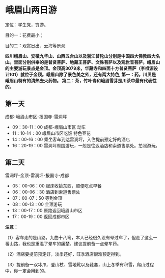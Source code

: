 # 峨眉山两日游
定位：学生党，穷游。

目的一：花费最小；

目的二：观赏日出、云海等景观

**四川峨眉山、安徽九华山、山西五台山以及浙江普陀山分别是中国四大佛教四大名山。里面分别供奉的是普贤菩萨、地藏王菩萨、文殊菩萨以及观世音菩萨。峨眉山的主要游玩景点是金顶。金顶高3079米，华藏寺和四面十方普贤菩萨（李祖源设计101）就位于金顶。峨眉山除了景色美之外，还有两大特色,
第一：药，川贝是峨眉山特有的清热去火药物。
第二：茶，竹叶青和峨眉雪芽是川茶中最有代表性的。**
## 第一天
成都-峨眉山市区-报国寺-雷洞坪

- 09：30-11：00 成都-峨眉山市区        动车
- 11：10-14：00 峨眉山市区吃饭         特色豆花
- 14：00-16：00 乘坐客车到达雷洞坪，入住提前预定好的酒店
- 16：20-19：00  雷洞坪周围游玩，一般是往返酒店和索道售票处。拍照游玩。

## 第二天
雷洞坪-金顶-雷洞坪-报国寺-成都

- 05：00-06：00  起床收拾东西，顺便吃点早餐
- 06：00-06：30  酒店到索道售票处
- 07：00-07：50  等到金顶
- 08：00-13：00  金顶游玩
- 13：00-17：00  原路返回峨眉山市区
- 17：00-19：00  返回成都市区

**注意：**

（1）客车走的是山路，九曲十八弯，本人已经很久没有晕过车了，但走了这么一番山路，我也是重温了晕车的痛楚。建议提前备一点晕车药。

（2）酒店要提前预定好，淡季还好，旺季酒店很难预定得到。

（3）提前备一双冰爪、登山杖、雪地靴以及鞋套，山上冬季有积雪，爬山过程中，你一定会用到的。

